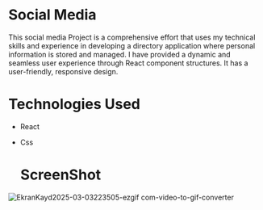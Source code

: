 # Social Media

This social media Project is a comprehensive effort that uses my technical skills and experience in developing a directory application where personal information is stored and managed. I have provided a dynamic and seamless user experience through React component structures. It has a user-friendly, responsive design.

# Technologies Used
- React
- Css

  # ScreenShot
  
![EkranKayd2025-03-03223505-ezgif com-video-to-gif-converter](https://github.com/user-attachments/assets/1746d35f-9f9a-4f42-985d-68d35bd385a0)


 
 
